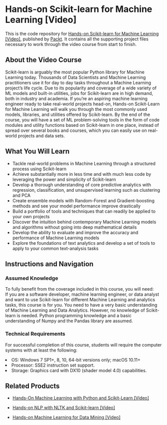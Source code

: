 # Hands-on Scikit-learn for Machine Learning [Video]
This is the code repository for [Hands-on Scikit-learn for Machine Learning [Video]](https://www.packtpub.com/big-data-and-business-intelligence/hands-scikit-learn-machine-learning-video?utm_source=github&utm_medium=repository&utm_campaign=9781789137132), published by [Packt](https://www.packtpub.com/?utm_source=github). It contains all the supporting project files necessary to work through the video course from start to finish.
## About the Video Course
Scikit-learn is arguably the most popular Python library for Machine Learning today. Thousands of Data Scientists and Machine Learning practitioners use it for day to day tasks throughout a Machine Learning project’s life cycle. Due to its popularity and coverage of a wide variety of ML models and built-in utilities, jobs for Scikit-learn are in high demand, both in industry and academia.
If you’re an aspiring machine learning engineer ready to take real-world projects head-on, Hands-on Scikit-Learn for Machine Learning will walk you through the most commonly used models, libraries, and utilities offered by Scikit-learn.
By the end of the course, you will have a set of ML problem-solving tools in the form of code modules and utility functions based on Scikit-learn in one place, instead of spread over several books and courses, which you can easily use on real-world projects and data sets.


<H2>What You Will Learn</H2>
<DIV class=book-info-will-learn-text>
<UL>
<LI>Tackle real-world problems in Machine Learning through a structured process using Scikit-learn
<LI>Achieve substantially more in less time and with much less code by leveraging the power and simplicity of Scikit-learn
<LI>Develop a thorough understanding of core predictive analytics with regression, classification, and unsupervised learning such as clustering and PCA
<LI>Create ensemble models with Random-Forest and Gradient-boosting methods and see your model performance improve drastically
<LI>Build a portfolio of tools and techniques that can readily be applied to your own projects
<LI>Discover the intuition behind contemporary Machine Learning models and algorithms without going into deep mathematical details
<LI>Develop the ability to evaluate and improve the accuracy and performance of Machine Learning models
<LI>Explore the foundations of text analytics and develop a set of tools to apply to your common text-analysis tasks </LI></UL></DIV>

## Instructions and Navigation
### Assumed Knowledge
To fully benefit from the coverage included in this course, you will need:<br/>
If you are a software developer, machine learning engineer, or data analyst and want to use Scikit-learn for different Machine Learning and analytics tasks, this course is for you. You need to have a very basic understanding of Machine Learning and Data Analytics. However, no knowledge of Scikit-learn is needed. Python programming knowledge and a basic understanding of Numpy and the Pandas library are assumed.
### Technical Requirements
For successful completion of this course, students will require the computer systems with at least the following:<br/>
<LI>OS: Windows 7 SP1+, 8, 10, 64-bit versions only; macOS 10.11+
<LI>Processor: SSE2 instruction set support.
<LI>Storage: Graphics card with DX10 (shader model 4.0) capabilities.</LI>

## Related Products
* [Hands-On Machine Learning with Python and Scikit-Learn [Video]](https://www.packtpub.com/big-data-and-business-intelligence/hands-machine-learning-python-and-scikit-learn-video?utm_source=github&utm_medium=repository&utm_campaign=9781788991056)

* [Hands-on NLP with NLTK and Scikit-learn [Video]](https://www.packtpub.com/big-data-and-business-intelligence/hands-nlp-nltk-and-scikit-learn-video?utm_source=github&utm_medium=repository&utm_campaign=9781789345612)

* [Hands-on Machine Learning for Data Mining [Video]](https://www.packtpub.com/big-data-and-business-intelligence/hands-machine-learning-data-mining-video?utm_source=github&utm_medium=repository&utm_campaign=9781789342628)

